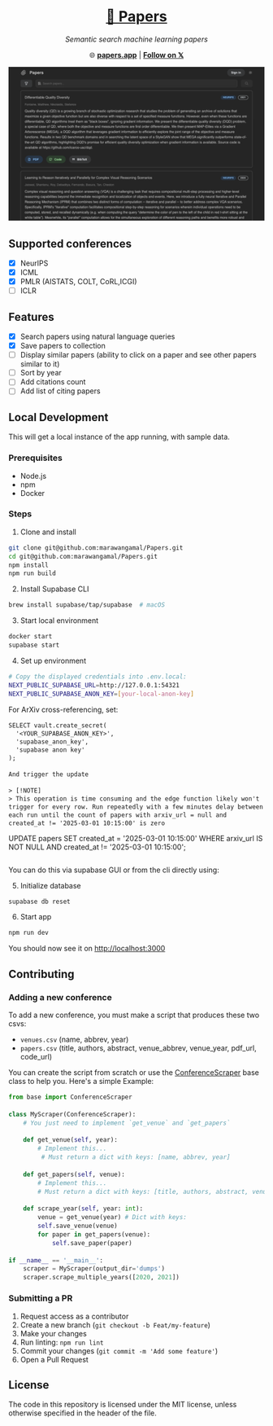 #

<div align="center">

[<h1>📎 Papers</h1>](https://papers.app/search/7546)

<i>Semantic search machine learning papers </i>

🌐 [**papers.app**](https://papers.app) | [**Follow on 𝕏**](https://x.com/mrremila)

<img src="public/screenshot2.png" style="width: 800px;" />

</div>

## Supported conferences

- [x] NeurIPS
- [x] ICML
- [x] PMLR (AISTATS, COLT, CoRL,ICGI)
- [ ] ICLR

## Features

- [x] Search papers using natural language queries
- [x] Save papers to collection
- [ ] Display similar papers (ability to click on a paper and see other papers similar to it)
- [ ] Sort by year
- [ ] Add citations count
- [ ] Add list of citing papers

## Local Development

This will get a local instance of the app running, with sample data.

### Prerequisites

- Node.js
- npm
- Docker

### Steps

1. Clone and install

```bash
git clone git@github.com:marawangamal/Papers.git
cd git@github.com:marawangamal/Papers.git
npm install
npm run build
```

2. Install Supabase CLI

```bash
brew install supabase/tap/supabase  # macOS
```

3. Start local environment

```bash
docker start
supabase start
```

4. Set up environment

```bash
# Copy the displayed credentials into .env.local:
NEXT_PUBLIC_SUPABASE_URL=http://127.0.0.1:54321
NEXT_PUBLIC_SUPABASE_ANON_KEY=[your-local-anon-key]
```

For ArXiv cross-referencing, set:

```
SELECT vault.create_secret(
  '<YOUR_SUPABASE_ANON_KEY>',
  'supabase_anon_key',
  'supabase anon key'
);

And trigger the update

> [!NOTE]
> This operation is time consuming and the edge function likely won't trigger for every row. Run repeatedly with a few minutes delay between each run until the count of papers with arxiv_url = null and created_at != '2025-03-01 10:15:00' is zero

```

UPDATE papers
SET created_at = '2025-03-01 10:15:00'
WHERE arxiv_url IS NOT NULL
AND created_at != '2025-03-01 10:15:00';

```

```

You can do this via supabase GUI or from the cli directly using:

5. Initialize database

```bash
supabase db reset
```

6. Start app

```bash
npm run dev
```

You should now see it on [http://localhost:3000](http://localhost:3000)

## Contributing

### Adding a new conference

To add a new conference, you must make a script that produces these two csvs:

- `venues.csv` (name, abbrev, year)
- `papers.csv` (title, authors, abstract, venue_abbrev, venue_year, pdf_url, code_url)

You can create the script from scratch or use the [ConferenceScraper](scripts/base.py) base class to help you. Here's a simple Example:

```python
from base import ConferenceScraper

class MyScraper(ConferenceScraper):
    # You just need to implement `get_venue` and `get_papers`

    def get_venue(self, year):
        # Implement this...
         # Must return a dict with keys: [name, abbrev, year]

    def get_papers(self, venue):
        # Implement this...
        # Must return a dict with keys: [title, authors, abstract, venue_abbrev, venue_year, pdf_url, code_url]

    def scrape_year(self, year: int):
        venue = get_venue(year) # Dict with keys:
        self.save_venue(venue)
        for paper in get_papers(venue):
            self.save_paper(paper)

if __name__ == '__main__':
    scraper = MyScraper(output_dir='dumps')
    scraper.scrape_multiple_years([2020, 2021])

```

### Submitting a PR

1. Request access as a contributor
2. Create a new branch (`git checkout -b Feat/my-feature`)
3. Make your changes
4. Run linting: `npm run lint`
5. Commit your changes (`git commit -m 'Add some feature'`)
6. Open a Pull Request

## License

The code in this repository is licensed under the MIT license, unless otherwise specified in the header of the file.
